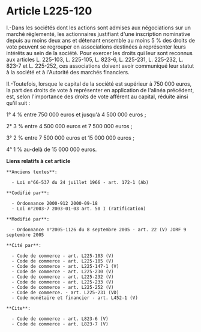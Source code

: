 # Article L225-120

I.-Dans les sociétés dont les actions sont admises aux négociations sur un marché réglementé, les actionnaires justifiant
d'une inscription nominative depuis au moins deux ans et détenant ensemble au moins 5 % des droits de vote peuvent se
regrouper en associations destinées à représenter leurs intérêts au sein de la société. Pour exercer les droits qui leur sont
reconnus aux articles L. 225-103, L. 225-105, L. 823-6, L. 225-231, L. 225-232, L. 823-7 et L. 225-252, ces associations
doivent avoir communiqué leur statut à la société et à l'Autorité des marchés financiers. 

II.-Toutefois, lorsque le capital de la société est supérieur à 750 000 euros, la part des droits de vote à représenter en
application de l'alinéa précédent, est, selon l'importance des droits de vote afférent au capital, réduite ainsi qu'il
suit : 

1° 4 % entre 750 000 euros et jusqu'à 4 500 000 euros ; 

2° 3 % entre 4 500 000 euros et 7 500 000 euros ; 

3° 2 % entre 7 500 000 euros et 15 000 000 euros ; 

4° 1 % au-delà de 15 000 000 euros.

**Liens relatifs à cet article**

	**Anciens textes**:

	  - Loi n°66-537 du 24 juillet 1966 - art. 172-1 (Ab)

	**Codifié par**:

	  - Ordonnance 2000-912 2000-09-18
	  - Loi n°2003-7 2003-01-03 art. 50 I (ratification)

	**Modifié par**:

	  - Ordonnance n°2005-1126 du 8 septembre 2005 - art. 22 (V) JORF 9 septembre 2005

	**Cité par**:

	  - Code de commerce - art. L225-103 (V)
	  - Code de commerce - art. L225-105 (V)
	  - Code de commerce - art. L225-147-1 (V)
	  - Code de commerce - art. L225-230 (V)
	  - Code de commerce - art. L225-232 (V)
	  - Code de commerce - art. L225-233 (V)
	  - Code de commerce - art. L225-252 (V)
	  - Code de commerce. - art. L225-231 (VD)
	  - Code monétaire et financier - art. L452-1 (V)

	**Cite**:

	  - Code de commerce - art. L823-6 (V)
	  - Code de commerce - art. L823-7 (V)
